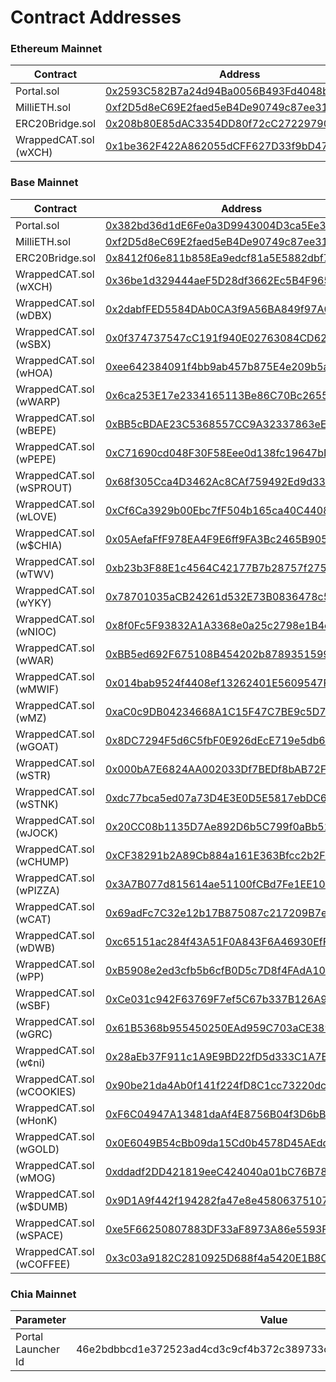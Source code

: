 # Contract Addresses

### Ethereum Mainnet

<table><thead><tr><th width="245">Contract</th><th width="554">Address</th><th data-hidden></th></tr></thead><tbody><tr><td>Portal.sol</td><td><a href="https://etherscan.io/address/0x2593C582B7a24d94Ba0056B493Fd4048bd99fc3F#code">0x2593C582B7a24d94Ba0056B493Fd4048bd99fc3F</a></td><td></td></tr><tr><td>MilliETH.sol</td><td><a href="https://etherscan.io/address/0xf2D5d8eC69E2faed5eB4De90749c87ee314a4B12#code">0xf2D5d8eC69E2faed5eB4De90749c87ee314a4B12</a></td><td></td></tr><tr><td>ERC20Bridge.sol</td><td><a href="https://etherscan.io/address/0x208b80E85dAC3354DD80f72cC272297909EE81b7">0x208b80E85dAC3354DD80f72cC272297909EE81b7</a></td><td></td></tr><tr><td>WrappedCAT.sol (wXCH)</td><td><a href="https://etherscan.io/address/0x1be362F422A862055dCFF627D33f9bD478e6C7d7">0x1be362F422A862055dCFF627D33f9bD478e6C7d7</a></td><td></td></tr></tbody></table>



### Base Mainnet

<table><thead><tr><th width="248">Contract</th><th>Address</th><th data-hidden></th></tr></thead><tbody><tr><td>Portal.sol</td><td><a href="https://basescan.org/address/0x382bd36d1dE6Fe0a3D9943004D3ca5Ee389627EE">0x382bd36d1dE6Fe0a3D9943004D3ca5Ee389627EE</a></td><td></td></tr><tr><td>MilliETH.sol</td><td><a href="https://basescan.org/address/0xf2D5d8eC69E2faed5eB4De90749c87ee314a4B12">0xf2D5d8eC69E2faed5eB4De90749c87ee314a4B12</a></td><td></td></tr><tr><td>ERC20Bridge.sol</td><td><a href="https://basescan.org/address/0x8412f06e811b858Ea9edcf81a5E5882dbf70aC96">0x8412f06e811b858Ea9edcf81a5E5882dbf70aC96</a></td><td></td></tr><tr><td>WrappedCAT.sol (wXCH)</td><td><a href="https://basescan.org/address/0x36be1d329444aeF5D28df3662Ec5B4F965Cd93E9">0x36be1d329444aeF5D28df3662Ec5B4F965Cd93E9</a></td><td></td></tr><tr><td>WrappedCAT.sol (wDBX)</td><td><a href="https://basescan.org/address/0x2dabfFED5584DAb0CA3f9A56BA849f97A08cAd9A">0x2dabfFED5584DAb0CA3f9A56BA849f97A08cAd9A</a></td><td></td></tr><tr><td>WrappedCAT.sol (wSBX)</td><td><a href="https://basescan.org/address/0x0f374737547cC191f940E02763084CD62BCDe4a6">0x0f374737547cC191f940E02763084CD62BCDe4a6</a></td><td></td></tr><tr><td>WrappedCAT.sol (wHOA)</td><td><a href="https://basescan.org/address/0xee642384091f4bb9ab457b875E4e209b5a0BD147">0xee642384091f4bb9ab457b875E4e209b5a0BD147</a></td><td></td></tr><tr><td>WrappedCAT.sol (wWARP)</td><td><a href="https://basescan.org/address/0x6ca253E17e2334165113Be86C70Bc2655798BDcB">0x6ca253E17e2334165113Be86C70Bc2655798BDcB</a></td><td></td></tr><tr><td>WrappedCAT.sol (wBEPE)</td><td><a href="https://basescan.org/address/0xBB5cBDAE23C5368557CC9A32337863eECf03cF9f">0xBB5cBDAE23C5368557CC9A32337863eECf03cF9f</a></td><td></td></tr>

<tr><td>WrappedCAT.sol (wPEPE)</td><td><a href="https://basescan.org/address/0xC71690cd048F30F58Eee0d138fc19647bDaD79C7">0xC71690cd048F30F58Eee0d138fc19647bDaD79C7</a></td><td></td></tr>
<tr><td>WrappedCAT.sol (wSPROUT)</td><td><a href="https://basescan.org/address/0x68f305Cca4D3462Ac8CAf759492Ed9d33E4DFF40">0x68f305Cca4D3462Ac8CAf759492Ed9d33E4DFF40</a></td><td></td></tr>
<tr><td>WrappedCAT.sol (wLOVE)</td><td><a href="https://basescan.org/address/0xCf6Ca3929b00Ebc7fF504b165ca40C44087CAE47">0xCf6Ca3929b00Ebc7fF504b165ca40C44087CAE47</a></td><td></td></tr>
<tr><td>WrappedCAT.sol (w$CHIA)</td><td><a href="https://basescan.org/address/0x05AefaFfF978EA4F9E6ff9FA3Bc2465B90598549">0x05AefaFfF978EA4F9E6ff9FA3Bc2465B90598549</a></td><td></td></tr>
<tr><td>WrappedCAT.sol (wTWV)</td><td><a href="https://basescan.org/address/0xb23b3F88E1c4564C42177B7b28757f275D2aCBB9">0xb23b3F88E1c4564C42177B7b28757f275D2aCBB9</a></td><td></td></tr>
<tr><td>WrappedCAT.sol (wYKY)</td><td><a href="https://basescan.org/address/0x78701035aCB24261d532E73B0836478c5c01E0f1">0x78701035aCB24261d532E73B0836478c5c01E0f1</a></td><td></td></tr>
<tr><td>WrappedCAT.sol (wNIOC)</td><td><a href="https://basescan.org/address/0x8f0Fc5F93832A1A3368e0a25c2798e1B4c4c7437">0x8f0Fc5F93832A1A3368e0a25c2798e1B4c4c7437</a></td><td></td></tr>
<tr><td>WrappedCAT.sol (wWAR)</td><td><a href="https://basescan.org/address/0xBB5ed692F675108B454202b8789351599f6E829C">0xBB5ed692F675108B454202b8789351599f6E829C</a></td><td></td></tr>
<tr><td>WrappedCAT.sol (wMWIF)</td><td><a href="https://basescan.org/address/0x014bab9524f4408ef13262401E5609547F7E8718">0x014bab9524f4408ef13262401E5609547F7E8718</a></td><td></td></tr>
<tr><td>WrappedCAT.sol (wMZ)</td><td><a href="https://basescan.org/address/0xaC0c9DB04234668A1C15F47C7BE9c5D7040b0506">0xaC0c9DB04234668A1C15F47C7BE9c5D7040b0506</a></td><td></td></tr>
<tr><td>WrappedCAT.sol (wGOAT)</td><td><a href="https://basescan.org/address/0x8DC7294F5d6C5fbF0E926dEcE719e5db648bF45c">0x8DC7294F5d6C5fbF0E926dEcE719e5db648bF45c</a></td><td></td></tr>
<tr><td>WrappedCAT.sol (wSTR)</td><td><a href="https://basescan.org/address/0x000bA7E6824AA002033Df7BEDf8bAB72Fc6465e9">0x000bA7E6824AA002033Df7BEDf8bAB72Fc6465e9</a></td><td></td></tr>
<tr><td>WrappedCAT.sol (wSTNK)</td><td><a href="https://basescan.org/address/0xdc77bca5ed07a73D4E3E0D5E5817ebDC69EEc9bf">0xdc77bca5ed07a73D4E3E0D5E5817ebDC69EEc9bf</a></td><td></td></tr>
<tr><td>WrappedCAT.sol (wJOCK)</td><td><a href="https://basescan.org/address/0x20CC08b1135D7Ae892D6b5C799f0aBb51D822899">0x20CC08b1135D7Ae892D6b5C799f0aBb51D822899</a></td><td></td></tr>
<tr><td>WrappedCAT.sol (wCHUMP)</td><td><a href="https://basescan.org/address/0xCF38291b2A89Cb884a161E363Bfcc2b2F70E1844">0xCF38291b2A89Cb884a161E363Bfcc2b2F70E1844</a></td><td></td></tr>
<tr><td>WrappedCAT.sol (wPIZZA)</td><td><a href="https://basescan.org/address/0x3A7B077d815614ae51100fCBd7Fe1EE104Ae4b66">0x3A7B077d815614ae51100fCBd7Fe1EE104Ae4b66</a></td><td></td></tr>
<tr><td>WrappedCAT.sol (wCAT)</td><td><a href="https://basescan.org/address/0x69adFc7C32e12b17B875087c217209B7e13bFff9">0x69adFc7C32e12b17B875087c217209B7e13bFff9</a></td><td></td></tr>
<tr><td>WrappedCAT.sol (wDWB)</td><td><a href="https://basescan.org/address/0xc65151ac284f43A51F0A843F6A46930EfF0076c5">0xc65151ac284f43A51F0A843F6A46930EfF0076c5</a></td><td></td></tr>
<tr><td>WrappedCAT.sol (wPP)</td><td><a href="https://basescan.org/address/0xB5908e2ed3cfb5b6cfB0D5c7D8f4FAdA105861B2">0xB5908e2ed3cfb5b6cfB0D5c7D8f4FAdA105861B2</a></td><td></td></tr>
<tr><td>WrappedCAT.sol (wSBF)</td><td><a href="https://basescan.org/address/0xCe031c942F63769F7ef5C67b337B126A983EA952">0xCe031c942F63769F7ef5C67b337B126A983EA952</a></td><td></td></tr>
<tr><td>WrappedCAT.sol (wGRC)</td><td><a href="https://basescan.org/address/0x61B5368b955450250EAd959C703aCE38943f88e5">0x61B5368b955450250EAd959C703aCE38943f88e5</a></td><td></td></tr>
<tr><td>WrappedCAT.sol (w¢ni)</td><td><a href="https://basescan.org/address/0x28aEb37F911c1A9E9BD22fD5d333C1A7E0335183">0x28aEb37F911c1A9E9BD22fD5d333C1A7E0335183</a></td><td></td></tr>
<tr><td>WrappedCAT.sol (wCOOKIES)</td><td><a href="https://basescan.org/address/0x90be21da4Ab0f141f224fD8C1cc73220dcFF9189">0x90be21da4Ab0f141f224fD8C1cc73220dcFF9189</a></td><td></td></tr>
<tr><td>WrappedCAT.sol (wHonK)</td><td><a href="https://basescan.org/address/0xF6C04947A13481daAf4E8756B04f3D6bB7C30efF">0xF6C04947A13481daAf4E8756B04f3D6bB7C30efF</a></td><td></td></tr>
<tr><td>WrappedCAT.sol (wGOLD)</td><td><a href="https://basescan.org/address/0x0E6049B54cBb09da15Cd0b4578D45AEdd3150b8b">0x0E6049B54cBb09da15Cd0b4578D45AEdd3150b8b</a></td><td></td></tr>
<tr><td>WrappedCAT.sol (wMOG)</td><td><a href="https://basescan.org/address/0xddadf2DD421819eeC424040a01bC76B7809879B6">0xddadf2DD421819eeC424040a01bC76B7809879B6</a></td><td></td></tr>
<tr><td>WrappedCAT.sol (w$DUMB)</td><td><a href="https://basescan.org/address/0x9D1A9f442f194282fa47e8e45806375107b0a58e">0x9D1A9f442f194282fa47e8e45806375107b0a58e</a></td><td></td></tr>
<tr><td>WrappedCAT.sol (wSPACE)</td><td><a href="https://basescan.org/address/0xe5F66250807883DF33aF8973A86e5593F98F9E9E">0xe5F66250807883DF33aF8973A86e5593F98F9E9E</a></td><td></td></tr>
<tr><td>WrappedCAT.sol (wCOFFEE)</td><td><a href="https://basescan.org/address/0x3c03a9182C2810925D688f4a5420E1B8Ca7fFB58">0x3c03a9182C2810925D688f4a5420E1B8Ca7fFB58</a></td><td></td></tr>


</tbody></table>



### Chia Mainnet

<table><thead><tr><th width="233">Parameter</th><th>Value</th></tr></thead><tbody><tr><td>Portal Launcher Id</td><td>46e2bdbbcd1e372523ad4cd3c9cf4b372c389733c71bb23450f715ba5aa56d50</td></tr></tbody></table>

